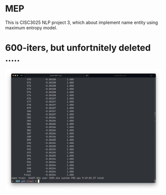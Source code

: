 # MEP

This is CISC3025 NLP project 3, which about implement name entity using maximum entropy model.

# 600-iters, but unfortnitely deleted .....
![600-iters](images/600-iters.png)
